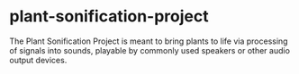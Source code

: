 # plant-sonification-project
The Plant Sonification Project is meant to bring plants to life via processing of signals into sounds, playable by commonly used speakers or other audio output devices. 
